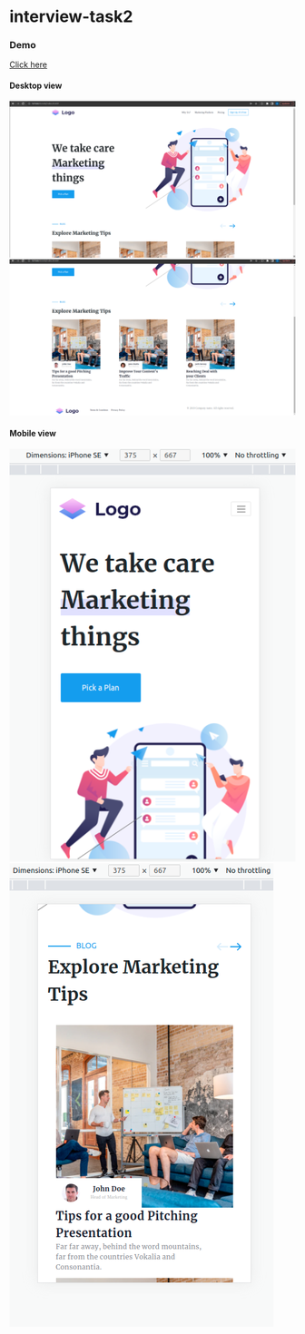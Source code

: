 # interview-task2

<h3>Demo</h3>
<a href="https://task-2-c3c8a.web.app/">Click here</a>

<h4>Desktop view</h4>

<img src="./img/1.png" />

<img src="./img/2.png" />

<h4>Mobile view</h4>

<img src="./img/3.png" />

<img src="./img/4.png" />
